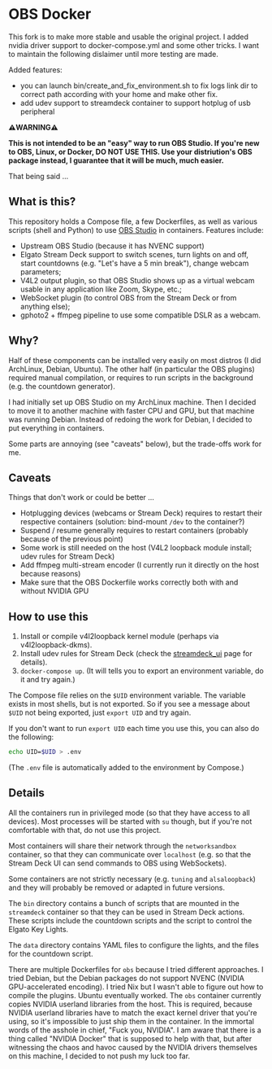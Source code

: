 # OBS Docker

This fork is to make more stable and usable the original project.
I added nvidia driver support to docker-compose.yml and some other tricks.
I want to maintain the following dislaimer until more testing are made.

Added features:
- you can launch bin/create_and_fix_environment.sh to fix logs link dir to correct path according with your home and make other fix.
- add udev support to streamdeck container to support hotplug of usb peripheral


**⚠️WARNING⚠️**

**This is not intended to be an "easy" way to run OBS Studio.
If you're new to OBS, Linux, or Docker, DO NOT USE THIS.
Use your distriution's OBS package instead, I guarantee
that it will be much, much easier.**

That being said ...


## What is this?

This repository holds a Compose file, a few Dockerfiles, as well
as various scripts (shell and Python) to use [OBS Studio] in
containers. Features include:

- Upstream OBS Studio (because it has NVENC support)
- Elgato Stream Deck support to switch scenes, turn lights on
  and off, start countdowns (e.g. "Let's have a 5 min break"),
  change webcam parameters;
- V4L2 output plugin, so that OBS Studio shows up as a virtual
  webcam usable in any application like Zoom, Skype, etc.;
- WebSocket plugin (to control OBS from the Stream Deck or
  from anything else);
- gphoto2 + ffmpeg pipeline to use some compatible DSLR as
  a webcam.


## Why?

Half of these components can be installed very easily on
most distros (I did ArchLinux, Debian, Ubuntu). The other half
(in particular the OBS plugins) required manual compilation,
or requires to run scripts in the background (e.g. the countdown
generator).

I had initially set up OBS Studio on my ArchLinux machine.
Then I decided to move it to another machine with faster CPU
and GPU, but that machine was running Debian. Instead of
redoing the work for Debian, I decided to put everything
in containers.

Some parts are annoying (see "caveats" below),
but the trade-offs work for me.


## Caveats

Things that don't work or could be better ...

- Hotplugging devices (webcams or Stream Deck)
  requires to restart their respective containers
  (solution: bind-mount `/dev` to the container?)
- Suspend / resume generally requires to restart
  containers (probably because of the previous point)
- Some work is still needed on the host
  (V4L2 loopback module install; udev rules for
  Stream Deck)
- Add ffmpeg multi-stream encoder (I currently
  run it directly on the host because reasons)
- Make sure that the OBS Dockerfile works correctly
  both with and without NVIDIA GPU


## How to use this

1. Install or compile v4l2loopback kernel module (perhaps via v4l2loopback-dkms).
2. Install udev rules for Stream Deck (check the [streamdeck_ui] page
   for details).
3. `docker-compose up`.
   (It will tells you to export an environment variable, do it and try again.)

The Compose file relies on the `$UID` environment variable.
The variable exists in most shells, but is not exported.
So if you see a message about `$UID` not being exported,
just `export UID` and try again.

If you don't want to run `export UID` each time you
use this, you can also do the following:

```bash
echo UID=$UID > .env
```

(The `.env` file is automatically added to the environment
by Compose.)


## Details

All the containers run in privileged mode (so that they have
access to all devices). Most processes will be started with `su`
though, but if you're not comfortable with that, do not use this
project.

Most containers will share their network through the `networksandbox`
container, so that they can communicate over `localhost` (e.g.
so that the Stream Deck UI can send commands to OBS using WebSockets).

Some containers are not strictly necessary (e.g. `tuning` and `alsaloopback`)
and they will probably be removed or adapted in future versions.

The `bin` directory contains a bunch of scripts that are mounted in
the `streamdeck` container so that they can be used in Stream Deck
actions. These scripts include the countdown scripts and the script
to control the Elgato Key Lights.

The `data` directory contains YAML files to configure the lights,
and the files for the countdown script.

There are multiple Dockerfiles for `obs` because I tried different
approaches. I tried Debian, but the Debian packages do not support
NVENC (NVIDIA GPU-accelerated encoding). I tried Nix but I wasn't
able to figure out how to compile the plugins. Ubuntu eventually
worked. The `obs` container currently copies NVIDIA userland
libraries from the host. This is required, because NVIDIA userland
libraries have to match the exact kernel driver that you're using,
so it's impossible to just ship them in the container. In the
immortal words of the asshole in chief, "Fuck you, NVIDIA".
I am aware that there is a thing called "NVIDIA Docker" that is
supposed to help with that, but after witnessing the chaos and
havoc caused by the NVIDIA drivers themselves on this machine,
I decided to not push my luck too far.


[OBS Studio]: https://obsproject.com/
[streamdeck_ui]: https://timothycrosley.github.io/streamdeck-ui/#linux-quick-start
